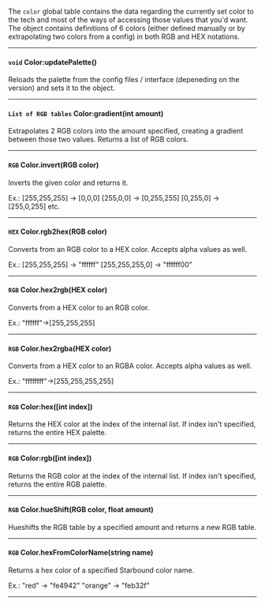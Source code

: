The `color` global table contains the data regarding the currently set color to the tech and most of the ways of accessing those values that you'd want. The object contains definitions of 6 colors (either defined manually or by extrapolating two colors from a config) in both RGB and HEX notations.

---

#### `void` Color:updatePalette()

Reloads the palette from the config files / interface (depeneding on the version) and sets it to the object.

---

#### `List of RGB tables` Color:gradient(int amount)

Extrapolates 2 RGB colors into the amount specified, creating a gradient between those two values. Returns a list of RGB colors.

---

#### `RGB` Color.invert(RGB color)

Inverts the given color and returns it.

Ex.:
[255,255,255] -> [0,0,0]
[255,0,0] -> [0,255,255]
[0,255,0] -> [255,0,255]
etc.

---

#### `HEX` Color.rgb2hex(RGB color)

Converts from an RGB color to a HEX color. Accepts alpha values as well.

Ex.:
[255,255,255] -> "ffffff"
[255,255,255,0] -> "ffffff00"

---

#### `RGB` Color.hex2rgb(HEX color)

Converts from a HEX color to an RGB color.

Ex.:
"ffffff"->[255,255,255]

---

#### `RGB` Color.hex2rgba(HEX color)

Converts from a HEX color to an RGBA color. Accepts alpha values as well.

Ex.:
"ffffffff"->[255,255,255,255]

---

#### `RGB` Color:hex([int index])

Returns the HEX color at the index of the internal list. If index isn't specified, returns the entire HEX palette.

---

#### `RGB` Color:rgb([int index])

Returns the RGB color at the index of the internal list. If index isn't specified, returns the entire RGB palette.

---

#### `RGB` Color.hueShift(RGB color, float amount)

Hueshifts the RGB table by a specified amount and returns a new RGB table.

---

#### `RGB` Color.hexFromColorName(string name)

Returns a hex color of a specified Starbound color name.

Ex.:
"red" -> "fe4942"
"orange" -> "feb32f"

---
